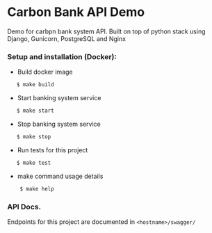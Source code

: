 # Carbon Bank API Demo

Demo for carbpn bank system API.
Built on top of python stack using Django, Gunicorn, PostgreSQL and Nginx


### Setup and installation (Docker):

- Build docker image
 ```sh
    $ make build
 ```

- Start banking system service
 ```sh
    $ make start
 ```

- Stop banking system service
 ```sh
    $ make stop
 ```

- Run tests for this project
 ```sh
    $ make test
 ```

- make command usage details
 ```sh
     $ make help
 ```

### API Docs.

Endpoints for this project are documented in `<hostname>/swagger/`



